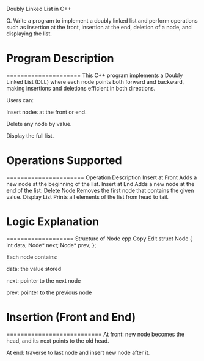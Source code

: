 Doubly Linked List in C++

Q. Write a program to implement a doubly linked list and perform operations such as insertion at the front, insertion at the end, deletion of a node, and displaying the list.



# Program Description
=====================
This C++ program implements a Doubly Linked List (DLL) where each node points both forward and backward, making insertions and deletions efficient in both directions.

Users can:

Insert nodes at the front or end.

Delete any node by value.

Display the full list.



# Operations Supported
======================
Operation	Description
Insert at Front	Adds a new node at the beginning of the list.
Insert at End	Adds a new node at the end of the list.
Delete Node	Removes the first node that contains the given value.
Display List	Prints all elements of the list from head to tail.



# Logic Explanation
===================
Structure of Node
cpp
Copy
Edit
struct Node {
    int data;
    Node* next;
    Node* prev;
};

Each node contains:

data: the value stored

next: pointer to the next node

prev: pointer to the previous node



# Insertion (Front and End)
===========================
At front: new node becomes the head, and its next points to the old head.

At end: traverse to last node and insert new node after it.
